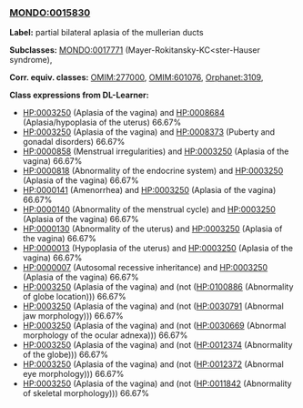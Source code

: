 
### [MONDO:0015830](http://purl.obolibrary.org/obo/MONDO_0015830)
**Label:** partial bilateral aplasia of the mullerian ducts

**Subclasses:** [MONDO:0017771](http://purl.obolibrary.org/obo/MONDO_0017771) (Mayer-Rokitansky-KC<ster-Hauser syndrome), 

**Corr. equiv. classes:** [OMIM:277000](http://purl.obolibrary.org/obo/OMIM_277000), [OMIM:601076](http://purl.obolibrary.org/obo/OMIM_601076), [Orphanet:3109](http://www.orpha.net/ORDO/Orphanet_3109), 

**Class expressions from DL-Learner:**

- [HP:0003250](http://purl.obolibrary.org/obo/HP_0003250) (Aplasia of the vagina) and [HP:0008684](http://purl.obolibrary.org/obo/HP_0008684) (Aplasia/hypoplasia of the uterus) 66.67%
- [HP:0003250](http://purl.obolibrary.org/obo/HP_0003250) (Aplasia of the vagina) and [HP:0008373](http://purl.obolibrary.org/obo/HP_0008373) (Puberty and gonadal disorders) 66.67%
- [HP:0000858](http://purl.obolibrary.org/obo/HP_0000858) (Menstrual irregularities) and [HP:0003250](http://purl.obolibrary.org/obo/HP_0003250) (Aplasia of the vagina) 66.67%
- [HP:0000818](http://purl.obolibrary.org/obo/HP_0000818) (Abnormality of the endocrine system) and [HP:0003250](http://purl.obolibrary.org/obo/HP_0003250) (Aplasia of the vagina) 66.67%
- [HP:0000141](http://purl.obolibrary.org/obo/HP_0000141) (Amenorrhea) and [HP:0003250](http://purl.obolibrary.org/obo/HP_0003250) (Aplasia of the vagina) 66.67%
- [HP:0000140](http://purl.obolibrary.org/obo/HP_0000140) (Abnormality of the menstrual cycle) and [HP:0003250](http://purl.obolibrary.org/obo/HP_0003250) (Aplasia of the vagina) 66.67%
- [HP:0000130](http://purl.obolibrary.org/obo/HP_0000130) (Abnormality of the uterus) and [HP:0003250](http://purl.obolibrary.org/obo/HP_0003250) (Aplasia of the vagina) 66.67%
- [HP:0000013](http://purl.obolibrary.org/obo/HP_0000013) (Hypoplasia of the uterus) and [HP:0003250](http://purl.obolibrary.org/obo/HP_0003250) (Aplasia of the vagina) 66.67%
- [HP:0000007](http://purl.obolibrary.org/obo/HP_0000007) (Autosomal recessive inheritance) and [HP:0003250](http://purl.obolibrary.org/obo/HP_0003250) (Aplasia of the vagina) 66.67%
- [HP:0003250](http://purl.obolibrary.org/obo/HP_0003250) (Aplasia of the vagina) and (not ([HP:0100886](http://purl.obolibrary.org/obo/HP_0100886) (Abnormality of globe location))) 66.67%
- [HP:0003250](http://purl.obolibrary.org/obo/HP_0003250) (Aplasia of the vagina) and (not ([HP:0030791](http://purl.obolibrary.org/obo/HP_0030791) (Abnormal jaw morphology))) 66.67%
- [HP:0003250](http://purl.obolibrary.org/obo/HP_0003250) (Aplasia of the vagina) and (not ([HP:0030669](http://purl.obolibrary.org/obo/HP_0030669) (Abnormal morphology of the ocular adnexa))) 66.67%
- [HP:0003250](http://purl.obolibrary.org/obo/HP_0003250) (Aplasia of the vagina) and (not ([HP:0012374](http://purl.obolibrary.org/obo/HP_0012374) (Abnormality of the globe))) 66.67%
- [HP:0003250](http://purl.obolibrary.org/obo/HP_0003250) (Aplasia of the vagina) and (not ([HP:0012372](http://purl.obolibrary.org/obo/HP_0012372) (Abnormal eye morphology))) 66.67%
- [HP:0003250](http://purl.obolibrary.org/obo/HP_0003250) (Aplasia of the vagina) and (not ([HP:0011842](http://purl.obolibrary.org/obo/HP_0011842) (Abnormality of skeletal morphology))) 66.67%



